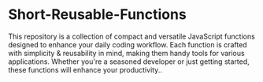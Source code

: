 # Short-Reusable-Functions
This repository is a collection of compact and versatile JavaScript functions designed to enhance your daily coding workflow. Each function is crafted with simplicity &amp; reusability in mind, making them handy tools for various applications. Whether you're a seasoned developer or just getting started, these functions will enhance your productivity..
